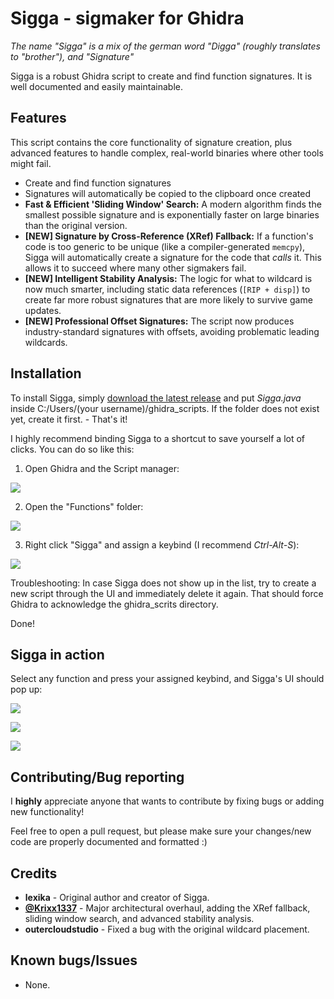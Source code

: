# Sigga - sigmaker for Ghidra
*The name "Sigga" is a mix of the german word "Digga" (roughly translates to "brother"), and "Signature"*

Sigga is a robust Ghidra script to create and find function signatures. It is well documented and easily maintainable.

## Features
This script contains the core functionality of signature creation, plus advanced features to handle complex, real-world binaries where other tools might fail.

- Create and find function signatures
- Signatures will automatically be copied to the clipboard once created
- **Fast & Efficient 'Sliding Window' Search:** A modern algorithm finds the smallest possible signature and is exponentially faster on large binaries than the original version.
- **[NEW] Signature by Cross-Reference (XRef) Fallback:** If a function's code is too generic to be unique (like a compiler-generated `memcpy`), Sigga will automatically create a signature for the code that *calls* it. This allows it to succeed where many other sigmakers fail.
- **[NEW] Intelligent Stability Analysis:** The logic for what to wildcard is now much smarter, including static data references (`[RIP + disp]`) to create far more robust signatures that are more likely to survive game updates.
- **[NEW] Professional Offset Signatures:** The script now produces industry-standard signatures with offsets, avoiding problematic leading wildcards.

## Installation
To install Sigga, simply [download the latest release](https://github.com/lexika979/Sigga/releases) and put *Sigga.java* inside C:/Users/(your username)/ghidra_scripts. If the folder does not exist yet, create it first. - That's it!

I highly recommend binding Sigga to a shortcut to save yourself a lot of clicks. You can do so like this:

1) Open Ghidra and the Script manager:

![](https://i.imgur.com/usOQWPh.png)

2) Open the "Functions" folder:

![](https://i.imgur.com/sIxclgU.png)

3) Right click "Sigga" and assign a keybind (I recommend *Ctrl-Alt-S*):

![](https://i.imgur.com/N7kSe4F.png)

Troubleshooting: In case Sigga does not show up in the list, try to create a new script through the UI and immediately delete it again. That should force Ghidra to acknowledge the ghidra_scrits directory.

Done!

## Sigga in action

Select any function and press your assigned keybind, and Sigga's UI should pop up:

![](https://i.imgur.com/ewKOjLS.png)

![](https://i.imgur.com/mVA2oPr.png)

![](https://i.imgur.com/HfhQFxi.png)

## Contributing/Bug reporting

I **highly** appreciate anyone that wants to contribute by fixing bugs or adding new functionality!

Feel free to open a pull request, but please make sure your changes/new code are properly documented and formatted :)

## Credits
- **lexika** - Original author and creator of Sigga.
- **[@Krixx1337](https://github.com/Krixx1337)** - Major architectural overhaul, adding the XRef fallback, sliding window search, and advanced stability analysis.
- **outercloudstudio** - Fixed a bug with the original wildcard placement.

## Known bugs/Issues

- None.
